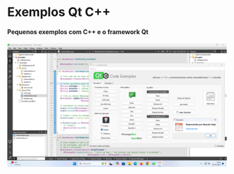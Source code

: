 # Exemplos Qt C++
#### Pequenos exemplos com C++ e o framework Qt

![Exemplos C++](CplusplusExamples.png)

